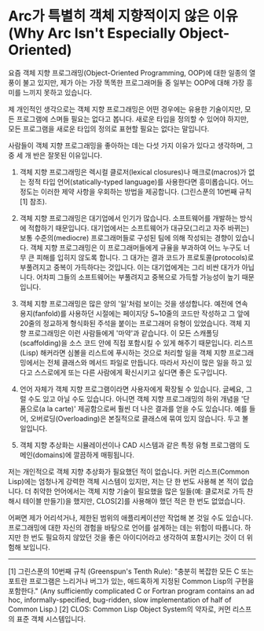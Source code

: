 # Arc가 특별히 객체 지향적이지 않은 이유 (Why Arc Isn't Especially Object-Oriented)

요즘 객체 지향 프로그래밍(Object-Oriented Programming, OOP)에 대한 일종의 열풍이 불고 있지만, 제가 아는 가장 똑똑한 프로그래머들 중 일부는 OOP에 대해 가장 흥미를 느끼지 못하고 있습니다.

제 개인적인 생각으로는 객체 지향 프로그래밍은 어떤 경우에는 유용한 기술이지만, 모든 프로그램에 스며들 필요는 없다고 봅니다. 새로운 타입을 정의할 수 있어야 하지만, 모든 프로그램을 새로운 타입의 정의로 표현할 필요는 없다는 말입니다.

사람들이 객체 지향 프로그래밍을 좋아하는 데는 다섯 가지 이유가 있다고 생각하며, 그 중 세 개 반은 잘못된 이유입니다.

1. 객체 지향 프로그래밍은 렉시컬 클로저(lexical closures)나 매크로(macros)가 없는 정적 타입 언어(statically-typed language)를 사용한다면 흥미롭습니다. 어느 정도는 이러한 제약 사항을 우회하는 방법을 제공합니다. (그린스푼의 10번째 규칙[1] 참조).

2. 객체 지향 프로그래밍은 대기업에서 인기가 많습니다. 소프트웨어를 개발하는 방식에 적합하기 때문입니다. 대기업에서는 소프트웨어가 대규모(그리고 자주 바뀌는) 보통 수준의(mediocre) 프로그래머들로 구성된 팀에 의해 작성되는 경향이 있습니다. 객체 지향 프로그래밍은 이 프로그래머들에게 규율을 부과하여 어느 누구도 너무 큰 피해를 입히지 않도록 합니다. 그 대가는 결과 코드가 프로토콜(protocols)로 부풀려지고 중복이 가득하다는 것입니다. 이는 대기업에게는 그리 비싼 대가가 아닙니다. 어차피 그들의 소프트웨어는 부풀려지고 중복으로 가득할 가능성이 높기 때문입니다.

3. 객체 지향 프로그래밍은 많은 양의 '일'처럼 보이는 것을 생성합니다. 예전에 연속 용지(fanfold)를 사용하던 시절에는 페이지당 5~10줄의 코드만 작성하고 그 앞에 20줄의 정교하게 형식화된 주석을 붙이는 프로그래머 유형이 있었습니다. 객체 지향 프로그래밍은 이런 사람들에게 '마약'과 같습니다. 이 모든 스캐폴딩(scaffolding)을 소스 코드 안에 직접 포함시킬 수 있게 해주기 때문입니다. 리스프(Lisp) 해커라면 심볼을 리스트에 푸시하는 것으로 처리할 일을 객체 지향 프로그래밍에서는 전체 클래스와 메서드 파일로 만듭니다. 따라서 자신이 많은 일을 하고 있다고 스스로에게 또는 다른 사람에게 확신시키고 싶다면 좋은 도구입니다.

4. 언어 자체가 객체 지향 프로그램이라면 사용자에게 확장될 수 있습니다. 글쎄요, 그럴 수도 있고 아닐 수도 있습니다. 아니면 객체 지향 프로그래밍의 하위 개념을 '단품으로(a la carte)' 제공함으로써 훨씬 더 나은 결과를 얻을 수도 있습니다. 예를 들어, 오버로딩(Overloading)은 본질적으로 클래스에 묶여 있지 않습니다. 두고 볼 일입니다.

5. 객체 지향 추상화는 시뮬레이션이나 CAD 시스템과 같은 특정 유형 프로그램의 도메인(domains)에 깔끔하게 매핑됩니다.

저는 개인적으로 객체 지향 추상화가 필요했던 적이 없습니다. 커먼 리스프(Common Lisp)에는 엄청나게 강력한 객체 시스템이 있지만, 저는 단 한 번도 사용해 본 적이 없습니다. 더 취약한 언어에서는 객체 지향 기술이 필요했을 많은 일들(예: 클로저로 가득 찬 해시 테이블 만들기)을 했지만, CLOS[2]를 사용해야 했던 적은 한 번도 없었습니다.

어쩌면 제가 어리석거나, 제한된 범위의 애플리케이션만 작업해 본 것일 수도 있습니다. 프로그래밍에 대한 자신의 경험을 바탕으로 언어를 설계하는 데는 위험이 따릅니다. 하지만 한 번도 필요하지 않았던 것을 좋은 아이디어라고 생각하여 포함시키는 것이 더 위험해 보입니다.

---

[1] 그린스푼의 10번째 규칙 (Greenspun's Tenth Rule): "충분히 복잡한 모든 C 또는 포트란 프로그램은 느리거나 버그가 있는, 애드혹하게 지정된 Common Lisp의 구현을 포함한다." (Any sufficiently complicated C or Fortran program contains an ad hoc, informally-specified, bug-ridden, slow implementation of half of Common Lisp.)
[2] CLOS: Common Lisp Object System의 약자로, 커먼 리스프의 표준 객체 시스템입니다.
